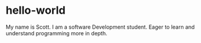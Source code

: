 # hello-world
My name is Scott. I am a software Development student.  Eager to learn and understand programming more in depth.
